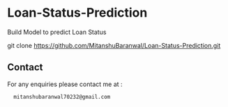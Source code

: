 # Loan-Status-Prediction
Build Model to predict Loan Status

git clone https://github.com/MitanshuBaranwal/Loan-Status-Prediction.git


## Contact
For any enquiries please contact me at :
      
      mitanshubaranwal70232@gmail.com
      
